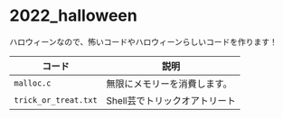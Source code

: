 # 2022_halloween

ハロウィーンなので、怖いコードやハロウィーンらしいコードを作ります！


| コード | 説明 |
| --- | --- |
| `malloc.c` | 無限にメモリーを消費します。 |
| `trick_or_treat.txt` | Shell芸でトリックオアトリート |
